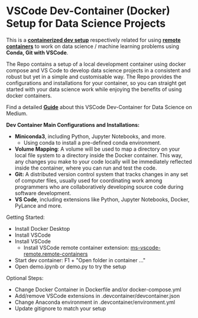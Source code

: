 # VSCode Dev-Container (Docker) Setup for Data Science Projects

This is a [**containerized dev setup**](https://code.visualstudio.com/docs/devcontainers/containers) respectively related for using [**remote containers**](https://code.visualstudio.com/docs/remote/containers) to work on data science / machine learning problems using **Conda, Git with VSCode**.

The Repo contains a setup of a local development container using docker compose and VS Code to develop data science projects in a consistent and robust but yet in a simple and customisable way. The Repo provides the configurations and installations for your container, so you can straight get started with your data science work while enjoying the benefits of using docker containers.

Find a detailed [**Guide**](https://medium.com/@david.tiefenthaler/docker-dev-container-for-data-science-projects-d4c174425293) about this VSCode Dev-Container for Data Science on Medium.

**Dev Container Main Configurations and Installations:**
- **Miniconda3**, including Python, Jupyter Notebooks, and more.
    - Using conda to install a pre-defined conda environment.
- **Volume Mapping**: A volume will be used to map a directory on your local file system to a directory inside the Docker container. This way, any changes you make to your code locally will be immediately reflected inside the container, where you can run and test the code.
- **Git:** A distributed version control system that tracks changes in any set of computer files, usually used for coordinating work among programmers who are collaboratively developing source code during software development.
- **VS Code**, including extensions like Python, Jupyter Notebooks, Docker, PyLance and more.

Getting Started:
- Install Docker Desktop
- Install VSCode
- Install VSCode
    - Install VSCode remote container extension: [ms-vscode-remote.remote-containers](https://marketplace.visualstudio.com/items?itemName=ms-vscode-remote.remote-containers)
- Start dev container:  F1 + "Open folder in container ..." 
- Open demo.ipynb or demo.py to try the setup

Optional Steps:
- Change Docker Container in Dockerfile and/or docker-compose.yml
- Add/remove VSCode extensions in .devcontainer/devcontainer.json
- Change Anaconda environment in .devcontainer/environment.yml
- Update gitignore to match your setup